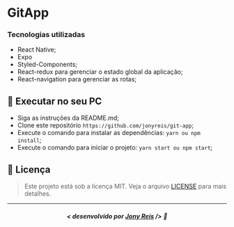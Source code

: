 # GitApp

### Tecnologias utilizadas
- React Native;
- Expo
- Styled-Components;
- React-redux para gerenciar o estado global da aplicação;
- React-navigation para gerenciar as rotas;

## 🔧 Executar no seu PC
- Siga as instruções da README.md;
- Clone este repositório `https://github.com/jonyreis/git-app`;
- Execute o comando para instalar as dependências: `yarn ou npm install`;
- Execute o comando para iniciar o projeto: `yarn start ou npm start`;

## 📜 Licença

> Este projeto está sob a licença MIT. Veja o arquivo [LICENSE](https://github.com/jonyreis/vuttr/blob/main/LICENSE.md) para mais detalhes.

---

##### <p align="center"> <strong> < desenvolvido por <a href="https://jonyreis.github.io/">Jony Reis</a> /> </strong> 👋
